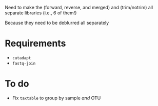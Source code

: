 Need to make the (forward, reverse, and merged) and (trim/notrim) all separate libraries (i.e., 6 of them!)

Because they need to be deblurred all separately

# Requirements

- `cutadapt`
- `fastq-join`

# To do

- Fix `taxtable` to group by sample *and* OTU
